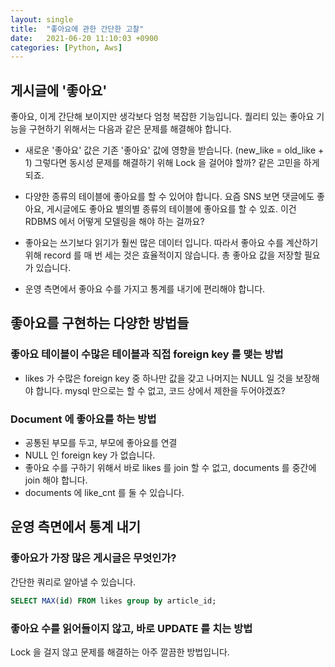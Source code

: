 ```yaml
---
layout: single
title:  "좋아요에 관한 간단한 고찰"
date:   2021-06-20 11:10:03 +0900
categories: [Python, Aws]
--- 
```


## 게시글에 '좋아요'
좋아요, 이게 간단해 보이지만 생각보다 엄청 복잡한 기능입니다.
퀄리티 있는 좋아요 기능을 구현하기 위해서는 다음과 같은 문제를 해결해야 합니다.

* 새로운 '좋아요' 값은 기존 '좋아요' 값에 영향을 받습니다. (new_like = old_like + 1) 
  그렇다면 동시성 문제를 해결하기 위해 Lock 을 걸어야 할까? 같은 고민을 하게 되죠.

* 다양한 종류의 테이블에 좋아요를 할 수 있어야 합니다. 요즘 SNS 보면 댓글에도 좋아요, 게시글에도 좋아요
  별의별 종류의 테이블에 좋아요를 할 수 있죠. 이건 RDBMS 에서 어떻게 모델링을 해야 하는 걸까요?

* 좋아요는 쓰기보다 읽기가 훨씬 많은 데이터 입니다. 따라서 좋아요 수를 계산하기 위해 record 를 매 번 세는 것은
  효율적이지 않습니다. 총 좋아요 값을 저장할 필요가 있습니다.

* 운영 측면에서 좋아요 수를 가지고 통계를 내기에 편리해야 합니다.


## 좋아요를 구현하는 다양한 방법들
 

### 좋아요 테이블이 수많은 테이블과 직접 foreign key 를 맺는 방법
* likes 가 수많은 foreign key 중 하나만 값을 갖고 나머지는 NULL 일 것을 보장해야 합니다. mysql 만으로는 할 수 없고, 
  코드 상에서 제한을 두어야겠죠?



### Document 에 좋아요를 하는 방법

* 공통된 부모를 두고, 부모에 좋아요를 연결
* NULL 인 foreign key 가 없습니다.
* 좋아요 수를 구하기 위해서 바로 likes 를 join 할 수 없고, documents 를 중간에 join 해야 합니다.
* documents 에 like_cnt 를 둘 수 있습니다.




## 운영 측면에서 통계 내기


### 좋아요가 가장 많은 게시글은 무엇인가?

간단한 쿼리로 알아낼 수 있습니다.
```sql
SELECT MAX(id) FROM likes group by article_id;
```







### 좋아요 수를 읽어들이지 않고, 바로 UPDATE 를 치는 방법
Lock 을 걸지 않고 문제를 해결하는 아주 깔끔한 방법입니다.






